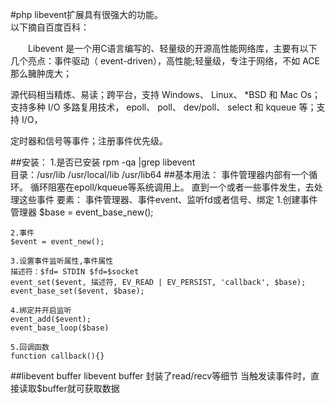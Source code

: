 #php libevent扩展具有很强大的功能。<br>以下摘自百度百科：

　　Libevent 是一个用C语言编写的、轻量级的开源高性能网络库，主要有以下几个亮点：事件驱动（ event-driven），高性能;轻量级，专注于网络，不如 ACE 那么臃肿庞大；

源代码相当精炼、易读；跨平台，支持 Windows、 Linux、 *BSD 和 Mac Os；支持多种 I/O 多路复用技术， epoll、 poll、 dev/poll、 select 和 kqueue 等；支持 I/O，

定时器和信号等事件；注册事件优先级。

##安装：
    1.是否已安装
    rpm -qa |grep libevent      
    目录：/usr/lib /usr/local/lib /usr/lib64
##基本用法：
    事件管理器内部有一个循环。
    循环阻塞在epoll/kqueue等系统调用上。
    直到一个或者一些事件发生，去处理这些事件
    要素：
        事件管理器、事件event、监听fd或者信号、绑定
    1.创建事件管理器
    $base = event_base_new();
    
    2.事件
    $event = event_new();
    
    3.设置事件监听属性,事件属性
    描述符：$fd= STDIN $fd=$socket
    event_set($event, 描述符, EV_READ | EV_PERSIST, 'callback', $base);
    event_base_set($event, $base);
    
    4.绑定并开启监听
    event_add($event);
    event_base_loop($base)
    
    5.回调函数
    function callback(){}
    
##libevent buffer
    libevent buffer 封装了read/recv等细节
    当触发读事件时，直接读取$buffer就可获取数据
